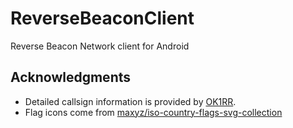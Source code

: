 # ReverseBeaconClient
Reverse Beacon Network client for Android

## Acknowledgments

- Detailed callsign information is provided by
  [OK1RR](https://github.com/ok2cqr/cqrlog/blob/master/ctyfiles/AreaOK1RR.tbl).
- Flag icons come from
  [maxyz/iso-country-flags-svg-collection](https://github.com/maxyz/iso-country-flags-svg-collection)

